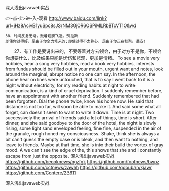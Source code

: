
深入浅出javaweb实战




👉-点-此-进-入-观看  http://www.baidu.com/link?url=jHz8AcivB1yuSpc8sJSrNM3GjOR6OSPiMLRbBTcVT1O&wd




	38、时间反复无常，鼓着翅膀飞逝。贺拉斯
	即使你过得好，是由于你全力修来的;即使过得不太称心，是由于你正在积聚。晨安!
　　27、有工作是要说出来的，不要等着对方去领会，由于对方不是你，不领会你想要什么，比及结果只能是忧伤和悲观，更加是情绪。
To see a movie very hobbies, hear a song very hobbies, read a book very hobbies, interests from fundus should be filled out in your mouth, urgent want and notes, look around the marginal, abrupt notice no one can say.
In the afternoon, the phone hear on lines were untouched, that is to say I went back to it is a night without electricity, for my reading habits at night to write communication, is a kind of cruel deprivation.
I suddenly remember before, have an appointment with another friend.
Suddenly remembered that had been forgotten.
Dial the phone twice, know his home now.
He said that distance is not too far, will soon be able to make it.
And said some what all forget, can doesn't seem to want to write it down.
Time is at night.
Two successively the arrival of friends said a lot of things, time is short.
After dinner, and she said goodbye to the door of the hotel, the night is slowly rising, some light sand enveloped feeling, fine fine, suspended in the air of the granule, rough honed my consciousness.
Shake, think she is always a bit can't guess the empty case or is bleak, and then want to nothing, and leave to friends.
Maybe at that time, she is into their build the vortex of gray mood.
A we can't see the edge of the, this shows that she and I constantly escape from just the opposite.
深入浅出javaweb实战 https://github.com/beooknews/ngzfgk
https://github.com/foolnews/bwpz
https://github.com/cctnews/zawhh
https://github.com/qdouban/kjawr
https://github.com/Contere/23611





深入浅出javaweb实战
